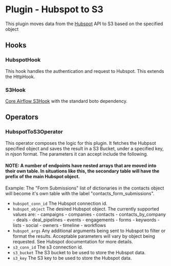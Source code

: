 # Plugin - Hubspot to S3

This plugin moves data from the [Hubspot](https://developers.hubspot.com/docs/overview) API to S3 based on the specified object

## Hooks
### HubspotHook
This hook handles the authentication and request to Hubspot. This extends the HttpHook.

### S3Hook
[Core Airflow S3Hook](https://pythonhosted.org/airflow/_modules/S3_hook.html) with the standard boto dependency.

## Operators
### HubspotToS3Operator
This operator composes the logic for this plugin. It fetches the Hubpsot specified object and saves the result in a S3 Bucket, under a specified key, in
njson format. The parameters it can accept include the following.

#### NOTE: A number of endpoints have nested arrays that are moved into their own table. In situations like this, the secondary table will have the prefix of the main Hubspot object.

  Example: The "Form Submissions" list of dictionaries in the contacts object will become it's own table with the label "contacts_form_submissions".

- `hubspot_conn_id`          The Hubspot connection id.
- `hubspot_object`           The desired Hubspot object. The currently
                             supported values are:
                                - campaigns
                                - companies
                                - contacts
                                - contacts_by_company
                                - deals
                                - deal_pipelines
                                - events
                                - engagements
                                - forms
                                - keywords
                                - lists
                                - social
                                - owners
                                - timeline
                                - workflows
- `hubspot_args`             Any additional arguments being sent to
                             Hubspot to filter or format the results.
                             Acceptable parameters will vary by object
                             being requested. See Hubspot documentation
                             for more details.
- `s3_conn_id`               The s3 connection id.
- `s3_bucket`                The S3 bucket to be used to store the Hubspot data.
- `s3_key`                   The S3 key to be used to store the Hubspot data.
